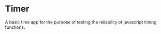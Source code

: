 # Timer
A basic time app for the purpose of testing the reliability of javascript timing functions.
